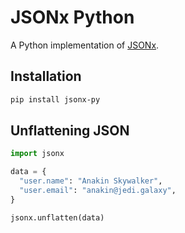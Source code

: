 # JSONx Python

A Python implementation of [JSONx](https://github.com/getformative/jsonx).

## Installation

```bash
pip install jsonx-py
```

## Unflattening JSON

```python
import jsonx

data = {
  "user.name": "Anakin Skywalker",
  "user.email": "anakin@jedi.galaxy",
}

jsonx.unflatten(data)
```
